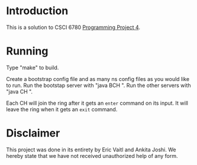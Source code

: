 # Introduction

This is a solution to CSCI 6780
[Programming Project 4](./docs/Programming-Project4.pdf).

# Running

Type "make" to build.

Create a bootstrap config file and as many ns config files as you
would like to run.  Run the bootstap server with "java BCH <cfg name>".
Run the other servers with "java CH <cfg name>".

Each CH will join the ring after it gets an `enter` command on its
input. It will leave the ring when it gets an `exit` command.





# Disclaimer

This project was done in its entirety by Eric Vaitl and Ankita
Joshi. We hereby state that we have not received unauthorized help of
any form.


